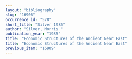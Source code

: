 ```yaml
---
layout: "bibliography"
slug: "16906"
occurrence_id: "578"
short_title: "Silver 1985"
author: "Silver, Morris "
publication_year: "1985"
title: "Economic Structures of the Ancient Near East"
title: "Economic Structures of the Ancient Near East"
previous_item: "16909"
---
```

